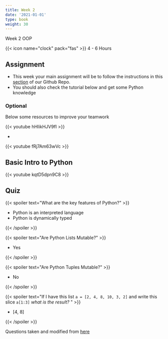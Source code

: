 ```yaml
---
title: Week 2
date: '2021-01-01'
type: book
weight: 30
---
```


Week 2 OOP

<!--more-->

{{< icon name="clock" pack="fas" >}} 4 - 6 Hours

## Assignment

- This week your main assignment will be to follow the instructions in this [section](https://github.com/jdposada/oop_202201#remote-development-environment-on-cloud) of our Github Repo.
- You should also check the tutorial below and get some Python knowledge

### Optional

Below some resources to improve your teamwork 

{{< youtube hHIikHJV9fI >}}

-

{{< youtube fRj7Am63wVc >}}

## Basic Intro to Python

{{< youtube kqtD5dpn9C8 >}}

## Quiz

{{< spoiler text="What are the key features of Python?" >}}

- Python is an interpreted language
- Python is dynamically typed

{{< /spoiler >}}


{{< spoiler text="Are Python Lists Mutable?" >}}

- Yes

{{< /spoiler >}}


{{< spoiler text="Are Python Tuples Mutable?" >}}

- No

{{< /spoiler >}}


{{< spoiler text="If I have this list `a = [2, 4, 8, 10, 3, 2]` and write this slice `a[1:3]` *what is the result?* " >}}

- [4, 8]

{{< /spoiler >}}



Questions taken and modified from [here](https://www.edureka.co/blog/interview-questions/python-interview-questions/#WhatarethekeyfeaturesofPython?)
